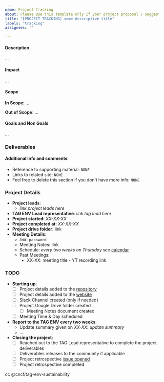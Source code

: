 ```yaml
---
name: Project Tracking
about: Please use this template only if your project proposal / suggestion was accepted. This template is used to track the ongoing project progress.
title: "[PROJECT TRACKING] some descriptive title"
labels: "tracking"
assignees: ''

---
```


<!-- Thank you for contributing to the TAG!
    Please remind that an issue is not the place to ask a question.
    The README documents how to reach us https://github.com/cncf/tag-env-sustainability#contact 
    Thank you :) -->

<!-- If you personally want to lead the project, call it a "proposal", IF NOT, call it a "suggestion". If you want to lead the project, it is much more likely that the proposal will be accepted! -->

#### Description
<!-- describe your idea here -->

...

#### Impact
<!-- Describe your hopes for how this would reduce risk for the cloud native ecosystem. Who will this help? How will it help them? -->

...

#### Scope

**In Scope**: ...

**Out of Scope**: ...

#### Goals and Non Goals

...

### Deliverables
<!-- What artifacts are created to complete this project? Blogs, whitepaper, documentation, video, in person meeting, etc.

Also define a Definition of Done!
-->

#### Additional info and comments

- Reference to supporting material: `NONE`
- Links to related site: `NONE`
- Feel free to delete this section if you don't have more info: `NONE`

### Project Details

- **Project leads**:
  - *link project leads here*
- **TAG ENV Lead representative**: *link tag lead here* <!-- Either a TAG Chair or TAG Tech Lead -->
- **Project started**: *XX-XX-XX*
- **Project completed at**: *XX-XX-XX*
- **Project drive folder**: link <!-- ask the TAG Lead represantative to create a folder if it does not exist yet -->
- **Meeting Details**: 
  - *link*: `password`
  - Meeting Notes: link
  - Schedule: *every two weeks on Thursday* see [calendar](https://calendar.google.com/calendar/embed?src=72e93a411f02e5664bb4485c04311b83dae6a62574e4ab882a1ccf8526aa9bf1%40group.calendar.google.com)
  - Past Meetings:
    - XX-XX: meeting title - YT recording link <!-- ask the TAG lead represantative to setup any meetings -->

### TODO

- **Starting up**:
  - [ ] Project details added to the [repository](https://github.com/cncf/tag-env-sustainability/tree/main/projects)
  - [ ] Project details added to the [website](https://github.com/cncf/tag-env-sustainability/tree/main/website/content/en/about)
  - [ ] Slack Channel created (only if needed) <!-- see https://github.com/cncf/tag-env-sustainability/issues/new?assignees=&labels=triage-required&projects=&template=comm-channel.md&title=%5BProposal%5D+Create+a+new+Slack+channel+for+WG+%5BWG_NAME%5D%2FUtilize+social+media+platform+%5BPLATFORM_NAME%5D -->
  - [ ] Project Google Drive folder created <!-- ask the TAG Lead represantative to create a folder -->
    - [ ] Meeting Notes document created
  - [ ] Meeting Time & Day scheduled <!-- ask the TAG Lead represantative to create a meeting series -->
- **Report to the TAG ENV every two weeks**:
  - Update summary given on *XX-XX*: *update summary*
  - ...
- **Closing the project**:
  - [ ] Reached out to the TAG Lead representative to complete the project deliverables
  - [ ] Deliverables releases to the community if applicable
  - [ ] Project retrospective [issue opened](https://github.com/cncf/tag-env-sustainability/issues/new?assignees=&labels=presentation%2C+triage-required&projects=&template=retrospective.md&title=%5BRETRO%5D+project+title)
  - [ ] Project retrospective completed

cc @cncf/tag-env-sustainability

